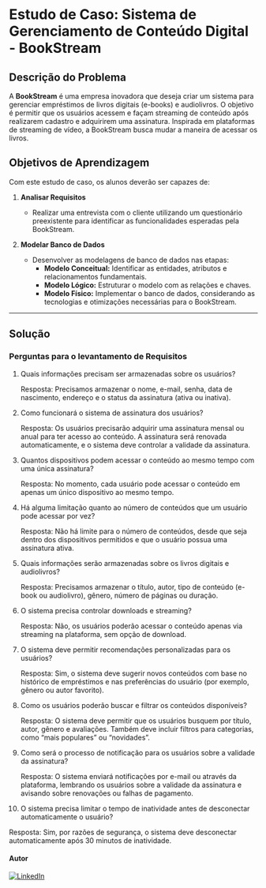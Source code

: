 # Estudo de Caso: Sistema de Gerenciamento de Conteúdo Digital - BookStream

## Descrição do Problema

A **BookStream** é uma empresa inovadora que deseja criar um sistema para gerenciar empréstimos de livros digitais (e-books) e audiolivros. O objetivo é permitir que os usuários acessem e façam streaming de conteúdo após realizarem cadastro e adquirirem uma assinatura. Inspirada em plataformas de streaming de vídeo, a BookStream busca mudar a maneira de acessar os livros.

## Objetivos de Aprendizagem

Com este estudo de caso, os alunos deverão ser capazes de:

1. **Analisar Requisitos**  
   - Realizar uma entrevista com o cliente utilizando um questionário preexistente para identificar as funcionalidades esperadas pela BookStream.

2. **Modelar Banco de Dados**  
   - Desenvolver as modelagens de banco de dados nas etapas:
     - **Modelo Conceitual:** Identificar as entidades, atributos e relacionamentos fundamentais.
     - **Modelo Lógico:** Estruturar o modelo com as relações e chaves.
     - **Modelo Físico:** Implementar o banco de dados, considerando as tecnologias e otimizações necessárias para o BookStream.

---

## Solução

### Perguntas para o levantamento de Requisitos
1. Quais informações precisam ser armazenadas sobre os usuários?
   
   Resposta: Precisamos armazenar o nome, e-mail, senha, data de nascimento, endereço e o status da assinatura (ativa ou inativa).

2. Como funcionará o sistema de assinatura dos usuários?

   Resposta: Os usuários precisarão adquirir uma assinatura mensal ou anual para ter acesso ao conteúdo. A assinatura será renovada automaticamente, e o sistema deve controlar a validade da assinatura.

3. Quantos dispositivos podem acessar o conteúdo ao mesmo tempo com uma única assinatura?

   Resposta: No momento, cada usuário pode acessar o conteúdo em apenas um único dispositivo ao mesmo tempo.

4. Há alguma limitação quanto ao número de conteúdos que um usuário pode acessar por vez?

   Resposta: Não há limite para o número de conteúdos, desde que seja dentro dos dispositivos permitidos e que o usuário possua uma assinatura ativa.

5. Quais informações serão armazenadas sobre os livros digitais e audiolivros?

   Resposta: Precisamos armazenar o título, autor, tipo de conteúdo (e-book ou audiolivro), gênero, número de páginas ou duração.

6. O sistema precisa controlar downloads e streaming?

   Resposta: Não, os usuários poderão acessar o conteúdo apenas via streaming na plataforma, sem opção de download.

7. O sistema deve permitir recomendações personalizadas para os usuários?

   Resposta: Sim, o sistema deve sugerir novos conteúdos com base no histórico de empréstimos e nas preferências do usuário (por exemplo, gênero ou autor favorito).

8. Como os usuários poderão buscar e filtrar os conteúdos disponíveis?

   Resposta: O sistema deve permitir que os usuários busquem por título, autor, gênero e avaliações. Também deve incluir filtros para categorias, como “mais populares” ou “novidades”.

9. Como será o processo de notificação para os usuários sobre a validade da assinatura?

   Resposta: O sistema enviará notificações por e-mail ou através da plataforma, lembrando os usuários sobre a validade da assinatura e avisando sobre renovações ou falhas de pagamento.

10. O sistema precisa limitar o tempo de inatividade antes de desconectar automaticamente o usuário?

   Resposta: Sim, por razões de segurança, o sistema deve desconectar automaticamente após 30 minutos de inatividade.

#### Autor

[![LinkedIn](https://img.shields.io/badge/LinkedIn-fernandoleonid-blue?logo=linkedin)](https://www.linkedin.com/in/fernandoleonid)
